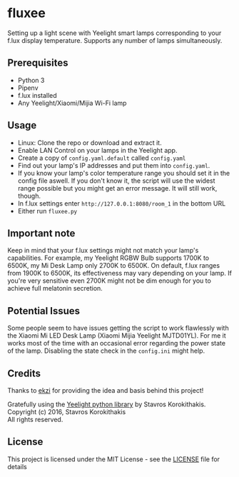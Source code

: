 # fluxee
Setting up a light scene with Yeelight smart lamps corresponding to your f.lux display temperature. Supports any number of lamps simultaneously.

## Prerequisites
- Python 3
- Pipenv
- f.lux installed
- Any Yeelight/Xiaomi/Mijia Wi-Fi lamp

## Usage
* Linux: Clone the repo or download and extract it.
* Enable LAN Control on your lamps in the Yeelight app.
* Create a copy of `config.yaml.default` called `config.yaml`
* Find out your lamp's IP addresses and put them into `config.yaml`.
* If you know your lamp's color temperature range you should set it in the config file aswell. If you don't know it, the script will use the widest range possible but you might get an error message. It will still work, though.
* In f.lux settings enter `http://127.0.0.1:8080/room_1` in the bottom URL
* Either run `fluxee.py`

## Important note

Keep in mind that your f.lux settings might not match your lamp's capabilities. For example, my Yeelight RGBW Bulb supports 1700K to 6500K, my Mi Desk Lamp only 2700K to 6500K. On default, f.lux ranges from 1900K to 6500K, its effectiveness may vary depending on your lamp. If you're very sensitive even 2700K might not be dim enough for you to achieve full melatonin secretion.

## Potential Issues

Some people seem to have issues getting the script to work flawlessly with the Xiaomi Mi LED Desk Lamp (Xiaomi Mijia Yeelight MJTD01YL). For me it works most of the time with an occasional error regarding the power state of the lamp. Disabling the state check in the `config.ini` might help.

## Credits
Thanks to [ekzi](https://github.com/mikhail-ekzi) for providing the idea and basis behind this project!

Gratefully using the [Yeelight python library](https://gitlab.com/stavros/python-yeelight) by Stavros Korokithakis.  
Copyright (c) 2016, Stavros Korokithakis  
All rights reserved.

## License
This project is licensed under the MIT License - see the [LICENSE](LICENSE) file for details
